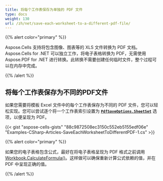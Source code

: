 ```yaml
---
title: 将每个工作表保存为单独的 PDF 文件
type: docs
weight: 130
url: /zh/net/save-each-worksheet-to-a-different-pdf-file/
---
```


{{% alert color="primary" %}} 

Aspose.Cells 支持将包含图像、图表等的 XLS 文件转换为 PDF 文档。Aspose.Cells for .NET 可以独立工作，将电子表格转换为 PDF，无需使用 Aspose.PDF for .NET 进行转换。此转换不需要创建任何临时文件，整个过程可以在内存中完成。

{{% /alert %}} 
## **将每个工作表保存为不同的PDF文件**
如果您需要将模板 Excel 文件中的每个工作表保存为不同的 PDF 文件，您可以轻松实现。您可以尝试逐个将一个工作表索引设置为 **[`PdfSaveOptions.SheetSet`](https://reference.aspose.com/cells/net/aspose.cells/paginatedsaveoptions/sheetset/)** 选项，以便呈现为 PDF。

{{< gist "aspose-cells-gists" "88c9872508ec3150c552eb5155edf06e" "Examples-CSharp-Articles-SaveEachWorksheetToDifferentPDF-1.cs" >}}

{{% alert color="primary" %}} 

如果您的电子表格包含公式，最好在将电子表格呈现为 PDF 格式之前调用 [Workbook.CalculateFormula()](https://reference.aspose.com/cells/net/aspose.cells/workbook/methods/calculateformula)。这样做可以确保重新计算公式依赖的值，并在 PDF 中呈现正确的值。

{{% /alert %}}
